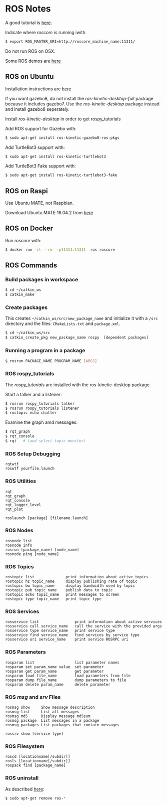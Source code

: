 # ROS Notes

A good tutorial is [here](http://wiki.ros.org/ROS/Tutorials).

Indicate where *roscore* is running iwith.

```bash
$ export ROS_MASTER_URI=http://roscore_machine_name:11311/
```

Do not run ROS on OSX.

Some ROS demos are [here]()

## ROS on Ubuntu

Installation instructions are [here](http://wiki.ros.org/kinetic/Installation/Ubuntu)

If you want gazebo8, do not install the *ros-kinetic-desktop-full* package because it includes gazebo7.
Use the *ros-kinetic-desktop* package instead and install gazebo8 seperately.

Install *ros-kinetic-desktop* in order to get rospy_tutorials

Add ROS support for Gazebo with: 
```bash
$ sudo apt-get install ros-kinetic-gazebo8-ros-pkgs
```

Add TurtleBot3 support with: 
```bash
$ sudo apt-get install ros-kinetic-turtlebot3
```

Add TurtleBot3 Fake support with: 
```bash
$ sudo apt-get install ros-kinetic-turtlebot3-fake
```

## ROS on Raspi

Use Ubuntu MATE, not Raspbian.

Download Ubuntu MATE 16.04.2 from [here](https://ubuntu-mate.org/download/)


## ROS on Docker
Run *roscore* with:
```bash
$ docker run -it --rm  -p11311:11311  ros roscore
```

## ROS Commands

### Build packages in workspace

```bash
$ cd ~/catkin_ws
$ catkin_make
```

### Create packages

This creates `~/catkin_ws/src/new_package_name` and initialize it with
a `/src` directory and the files: `CMakeLists.txt` and `package.xml`.

```bash
$ cd ~/catkin_ws/src
$ catkin_create_pkg new_package_name rospy  [dependent packages]
```

### Running a program in a package

```bash
$ rosrun PACKAGE_NAME PROGRAM_NAME [ARGS]
```

### ROS rospy_tutorials

The *rospy_tutorials* are installed with the ros-kinetic-desktop package.

Start a talker and a listener:

```bash
$ rosrun rospy_tutorials talker
$ rosrun rospy_tutorials listener
$ rostopic echo chatter
```

Examine the graph amd messages:

```bash
$ rqt_graph
$ rqt_console
$ rqt   # (and select topic monitor)
```


### ROS Setup Debugging
``` 
rqtwtf
roswtf yourfile.launch
```

### ROS Utilities
``` 
rqt
rqt_graph
rqt_console
rqt_logger_level
rqt_plot

roslaunch [package] [filename.launch]
```

### ROS Nodes
``` 
rosnode list
rosnode info
rosrun [package_name] [node_name]
rosnode ping [node_name]
```

### ROS Topics
``` 
rostopic list              print information about active topics
rostopic hz topic_name     display publishing rate of topic    
rostopic bw topic_name     display bandwidth used by topic
rostopic pub topic_name    publish data to topic
rostopic echo topic_name   print messages to screen
rostopic type topic_name   print topic type
```

### ROS Services
```
rosservice list                print information about active services
rosservice call service_name   call the service with the provided args
rosservice type service_name   print service type
rosservice find service_name   find services by service type
rosservice uri service_name    print service ROSRPC uri
```

### ROS Parameters
```
rosparam list                  list parameter names
rosparam set param_name value  set parameter
rosparam get param_name        get parameter
rosparam load file_name        load parameters from file
rosparam dump file_name        dump parameters to file
rosparam delete param_name     delete parameter
```

### ROS *msg* and *srv* Files
``` 
rosmsg show     Show message description
rosmsg list     List all messages
rosmsg md5      Display message md5sum
rosmsg package  List messages in a package
rosmsg packages List packages that contain messages

rossrv show [service type]
```

### ROS Filesystem
``` 
roscd [locationname[/subdir]]
rosls [locationname[/subdir]]
rospack find [package_name]
```

### ROS uninstall

As described [here](https://answers.ros.org/question/57213/how-i-completely-remove-all-ros-from-my-system/):

```bash
$ sudo apt-get remove ros-*
```




